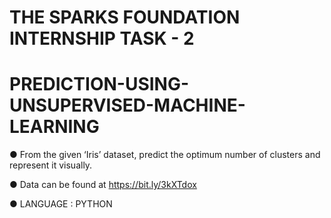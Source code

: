 # THE SPARKS FOUNDATION INTERNSHIP TASK - 2

# PREDICTION-USING-UNSUPERVISED-MACHINE-LEARNING

● From the given ‘Iris’ dataset, predict the optimum number of clusters
   and represent it visually.

● Data can be found at  https://bit.ly/3kXTdox

● LANGUAGE : PYTHON
